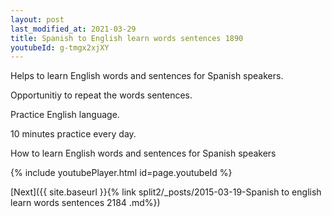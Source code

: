 ```yaml
---
layout: post
last_modified_at: 2021-03-29
title: Spanish to English learn words sentences 1890 
youtubeId: g-tmgx2xjXY
---
```

 
 
Helps to learn English words and sentences for Spanish speakers.

Opportunitiy to repeat the words sentences. 

Practice English language. 
 
10 minutes practice every day. 
 
How to learn English words and sentences for Spanish speakers 
 
{% include youtubePlayer.html id=page.youtubeId %}
 
 
[Next]({{ site.baseurl }}{% link  split2/_posts/2015-03-19-Spanish to english learn words sentences 2184 .md%})
 
